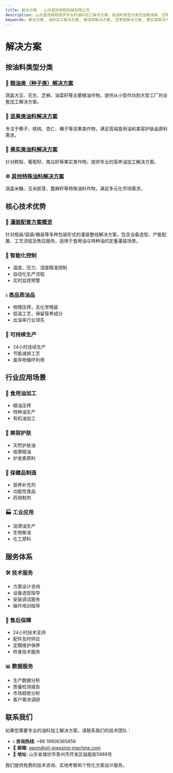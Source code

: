 ```yaml
---
title: 解决方案 - 山东盛世赫程机械有限公司
description: 山东盛世赫程提供专业的油料加工解决方案，按油料类型分类包括粮油类、坚果类、果实类、特殊油料等，提供智能化控制、高品质油品、可持续生产。
keywords: 解决方案, 油料加工解决方案, 粮油类解决方案, 坚果类解决方案, 果实类解决方案, 特殊油料解决方案, 智能化控制, 高品质油品, 可持续生产, 食用油加工, 美容护肤, 保健品制造, 工业应用, 山东盛世赫程解决方案
---
```


# 解决方案

## 按油料类型分类

### 🌾 [粮油类（种子类）解决方案](./seed-oils)
涵盖大豆、花生、芝麻、油菜籽等主要粮油作物，提供从小型作坊到大型工厂的全套加工解决方案。

### 🥜 [坚果类油料解决方案](./nuts)
专注于椰子、核桃、杏仁、榛子等坚果类作物，满足高端食用油和美容护肤品原料需求。

### 🥑 [果实类油料解决方案](./fruits)
针对鳄梨、葡萄籽、南瓜籽等果实类作物，提供专业的营养油加工解决方案。

### ⚙️ [其他特殊油料解决方案](./special-oils)
涵盖米糠、玉米胚芽、蓖麻籽等特殊油料作物，满足多元化市场需求。



## 核心技术优势

### 🥤 [灌装配套方案概览](./filling-packages)
针对瓶装/袋装/桶装等多种包装形式的灌装整线解决方案，包含设备选型、产能配置、工艺流程及售后服务，适用于食用油与特种油的定量灌装场景。

### 🎯 智能化控制
- 温度、压力、湿度精准控制
- 自动化生产流程
- 实时监控预警

### 💧 高品质油品
- 物理压榨，无化学残留
- 低温工艺，保留营养成分
- 出油率行业领先

### 🔄 可持续生产
- 24小时连续生产
- 节能减排工艺
- 废弃物循环利用

## 行业应用场景

### 🍳 食用油加工
- 粮油压榨
- 特种油生产
- 有机油加工

### 💄 美容护肤
- 天然护肤油
- 按摩精油
- 护发素原料

### 💊 保健品制造
- 营养补充剂
- 功能性食品
- 药用制剂

### 🏭 工业应用
- 润滑油生产
- 生物柴油
- 化工原料

## 服务体系

### 🛠️ 技术服务
- 方案设计咨询
- 设备选型指导
- 安装调试服务
- 操作培训指导

### 🔧 售后保障
- 24小时技术支持
- 配件及时供应
- 定期维护保养
- 终身技术服务

### 📊 数据服务
- 生产数据分析
- 质量检测报告
- 市场趋势分析
- 客户需求调研


## 联系我们

如果您需要专业的油料加工解决方案，请联系我们的技术团队：

- 📞 **咨询热线**: +86 19906365856 
- 📧 **邮箱**: gavin@oil-pressing-machine.com
- 📍 **地址**: 山东省潍坊市青州市开发区益能街5888号

我们提供免费的技术咨询、实地考察和个性化方案设计服务。

